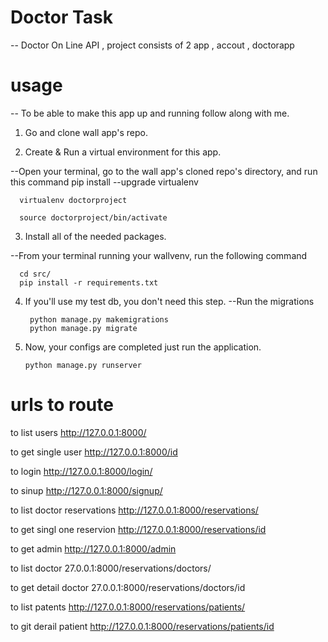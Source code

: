 # Doctor Task 
-- Doctor On Line API , project consists of 2 app , accout , doctorapp

# usage
-- To be able to make this app up and running follow along with me.
1. Go and clone wall app's repo.

2. Create & Run a virtual environment for this app.

--Open your terminal, go to the wall app's cloned repo's directory, and run this command
      pip install --upgrade virtualenv

      virtualenv doctorproject

      source doctorproject/bin/activate

3. Install all of the needed packages.

--From your terminal running your wallvenv, run the following command

      cd src/
      pip install -r requirements.txt


4. If you'll use my test db, you don't need this step.
--Run the migrations

        python manage.py makemigrations
        python manage.py migrate

5. Now, your configs are completed just run the application.

       python manage.py runserver

# urls to route 
to list users 
http://127.0.0.1:8000/

to get single user 
http://127.0.0.1:8000/id

to login
http://127.0.0.1:8000/login/

to sinup
http://127.0.0.1:8000/signup/

to list doctor reservations
http://127.0.0.1:8000/reservations/

to get singl one reservion
http://127.0.0.1:8000/reservations/id

to get admin 
http://127.0.0.1:8000/admin

to list doctor
27.0.0.1:8000/reservations/doctors/

to get detail doctor
27.0.0.1:8000/reservations/doctors/id

to list patents
http://127.0.0.1:8000/reservations/patients/

to git derail patient
http://127.0.0.1:8000/reservations/patients/id







